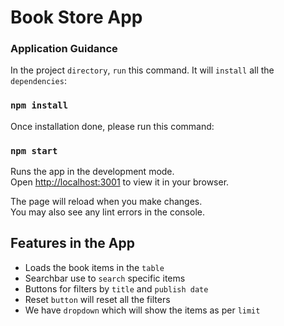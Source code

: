 # Book Store App

### Application Guidance

In the project `directory`, `run` this command. It will `install` all the `dependencies`:

### `npm install`

Once installation done, please run this command:

### `npm start`

Runs the app in the development mode.\
Open [http://localhost:3001](http://localhost:3001) to view it in your browser.

The page will reload when you make changes.\
You may also see any lint errors in the console.

## Features in the App

- Loads the book items in the `table`
- Searchbar use to `search` specific items
- Buttons for filters by `title` and `publish date`
- Reset `button` will reset all the filters
- We have `dropdown` which will show the items as per `limit`
